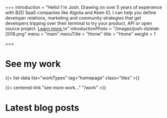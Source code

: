 +++
introduction = "Hello! I'm Josh. Drawing on over 5 years of experience with B2D SaaS companies like Algolia and Keen IO, I can help you define developer relations, marketing and community strategies that get developers tripping over their terminal to try your product, API or open source project. [Learn more.](/consulting)\n"
introductionPhoto = "/images/josh-dzielak-2018.png"
menu = "main"
menuTitle = "Home"
title = "Home"
weight = 1

+++

# See my work

{{< list-data list="workTypes" tag="homepage" class="tiles" >}}

{{< centered-link "see more work..." "/work" >}}

# Latest blog posts
